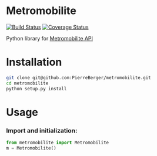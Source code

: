 # Metromobilite
[![Build Status](https://travis-ci.org/PierreBerger/metromobilite.svg?branch=master)](https://travis-ci.org/PierreBerger/metromobilite)
[![Coverage Status](https://coveralls.io/repos/github/PierreBerger/metromobilite/badge.svg?branch=master)](https://coveralls.io/github/PierreBerger/metromobilite?branch=master)

Python library for [Metromobilite API](https://www.metromobilite.fr/pages/opendata/OpenDataApi.html)

Installation
=====
```bash
git clone git@github.com:PierreBerger/metromobilite.git
cd metromobilite
python setup.py install
```

Usage
=====
### Import and initialization:
```python
from metromobilite import Metromobilite
m = Metromobilite()
```